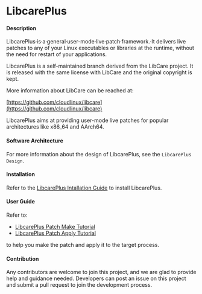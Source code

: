 # LibcarePlus

#### Description
LibcarePlus‧is‧a‧general‧user-mode‧live‧patch‧framework.‧It delivers live patches to any of your Linux executables or libraries at the runtime, without the need for restart of your applications.

LibcarePlus is a self-maintained branch derived from the LibCare project. It is released with the same license with LibCare and the original copyright is kept.

More information about LibCare can be reached at:

[https://github.com/cloudlinux/libcare](https://github.com/cloudlinux/libcare)

LibcarePlus aims at providing user-mode live patches for popular architectures like x86_64 and AArch64.

#### Software Architecture

For more information about the design of LibcarePlus, see the `LibcarePlus Design`.

#### Installation

Refer to the [LibcarePlus Intallation Guide](https://gitee.com/openeuler/docs/blob/master/docs/en/docs/Virtualization/LibcarePlus.md#installing-libcareplus) to install LibcarePlus.


#### User Guide

Refer to:

* [LibcarePlus Patch Make Tutorial](https://gitee.com/openeuler/docs/blob/master/docs/en/docs/Virtualization/LibcarePlus.md#creating-libcareplus-hot-patches)
* [LibcarePlus Patch Apply Tutorial](https://gitee.com/openeuler/docs/blob/master/docs/en/docs/Virtualization/LibcarePlus.md#applying-the-libcareplus-hot-patch)

to help you make the patch and apply it to the target process.

#### Contribution

Any contributors are welcome to join this project, and we are glad to provide help and guidance needed.
Developers can post an issue on this project and submit a pull request to join the development process.
